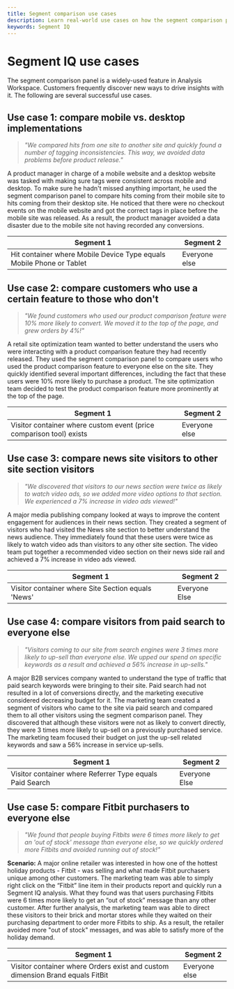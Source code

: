 ```yaml
---
title: Segment comparison use cases
description: Learn real-world use cases on how the segment comparison panel can be used to gain insight into marketing strategy.
keywords: Segment IQ
---
```


# Segment IQ use cases

The segment comparison panel is a widely-used feature in Analysis Workspace. Customers frequently discover new ways to drive insights with it. The following are several successful use cases.

## Use case 1: compare mobile vs. desktop implementations

> *"We compared hits from one site to another site and quickly found a number of tagging inconsistencies. This way, we avoided data problems before product release."*

A product manager in charge of a mobile website and a desktop website was tasked with making sure tags were consistent across mobile and desktop. To make sure he hadn't missed anything important, he used the segment comparison panel to compare hits coming from their mobile site to hits coming from their desktop site. He noticed that there were no checkout events on the mobile website and got the correct tags in place before the mobile site was released. As a result, the product manager avoided a data disaster due to the mobile site not having recorded any conversions.

| Segment 1 | Segment 2 |
|--- |--- |
| Hit container where Mobile Device Type equals Mobile Phone or Tablet | Everyone else |

## Use case 2: compare customers who use a certain feature to those who don't

> *"We found customers who used our product comparison feature were 10% more likely to convert. We moved it to the top of the page, and grew orders by 4%!"*

A retail site optimization team wanted to better understand the users who were interacting with a product comparison feature they had recently released. They used the segment comparison panel to compare users who used the product comparison feature to everyone else on the site. They quickly identified several important differences, including the fact that these users were 10% more likely to purchase a product. The site optimization team decided to test the product comparison feature more prominently at the top of the page.

| Segment 1 | Segment 2 |
|--- |--- |
| Visitor container where custom event (price comparison tool) exists | Everyone else |

## Use case 3: compare news site visitors to other site section visitors

> *"We discovered that visitors to our news section were twice as likely to watch video ads, so we added more video options to that section. We experienced a 7% increase in video ads viewed!"*

A major media publishing company looked at ways to improve the content engagement for audiences in their news section. They created a segment of visitors who had visited the News site section to better understand the news audience. They immediately found that these users were twice as likely to watch video ads than visitors to any other site section. The video team put together a recommended video section on their news side rail and achieved a 7% increase in video ads viewed.

| Segment 1 | Segment 2 |
|--- |--- |
| Visitor container where Site Section equals 'News' | Everyone Else |

## Use case 4: compare visitors from paid search to everyone else

> *"Visitors coming to our site from search engines were 3 times more likely to up-sell than everyone else. We upped our spend on specific keywords as a result and achieved a 56% increase in up-sells."*

A major B2B services company wanted to understand the type of traffic that paid search keywords were bringing to their site. Paid search had not resulted in a lot of conversions directly, and the marketing executive considered decreasing budget for it. The marketing team created a segment of visitors who came to the site via paid search and compared them to all other visitors using the segment comparison panel. They discovered that although these visitors were not as likely to convert directly, they were 3 times more likely to up-sell on a previously purchased service. The marketing team focused their budget on just the up-sell related keywords and saw a 56% increase in service up-sells.

| Segment 1 | Segment 2 |
|--- |--- |
| Visitor container where Referrer Type equals Paid Search | Everyone Else |

## Use case 5: compare Fitbit purchasers to everyone else

> *"We found that people buying Fitbits were 6 times more likely to get an 'out of stock' message than everyone else, so we quickly ordered more Fitbits and avoided running out of stock!"*

**Scenario:** A major online retailer was interested in how one of the hottest holiday products - Fitbit - was selling and what made Fitbit purchasers unique among other customers. The marketing team was able to simply right click on the “Fitbit” line item in their products report and quickly run a Segment IQ analysis. What they found was that users purchasing Fitbits were 6 times more likely to get an “out of stock” message than any other customer. After further analysis, the marketing team was able to direct these visitors to their brick and mortar stores while they waited on their purchasing department to order more Fitbits to ship. As a result, the retailer avoided more "out of stock" messages, and was able to satisfy more of the holiday demand.

| Segment 1 | Segment 2 |
|--- |--- |
| Visitor container where Orders exist and custom dimension Brand equals FitBit | Everyone else |
